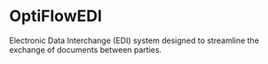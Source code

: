 # OptiFlowEDI
Electronic Data Interchange (EDI) system designed to streamline the exchange of documents between parties.

